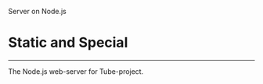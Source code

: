 Server on Node.js
# Static and Special
--------------------
The Node.js web-server for Tube-project.
